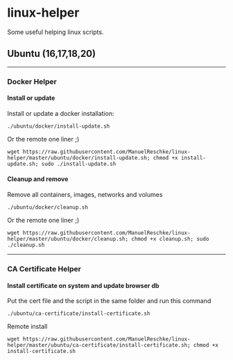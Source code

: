# linux-helper
Some useful helping linux scripts.

## Ubuntu (16,17,18,20)

___
### Docker Helper

#### Install or update

Install or update a docker installation:

    ./ubuntu/docker/install-update.sh
    
Or the remote one liner ;)

    wget https://raw.githubusercontent.com/ManuelReschke/linux-helper/master/ubuntu/docker/install-update.sh; chmod +x install-update.sh; sudo ./install-update.sh
    
#### Cleanup and remove

Remove all containers, images, networks and volumes

    ./ubuntu/docker/cleanup.sh
    
Or the remote one liner ;)

    wget https://raw.githubusercontent.com/ManuelReschke/linux-helper/master/ubuntu/docker/cleanup.sh; chmod +x cleanup.sh; sudo ./cleanup.sh
   
___
### CA Certificate Helper

#### Install certificate on system and update browser db

Put the cert file and the script in the same folder and run this command

    ./ubuntu/ca-certificate/install-certificate.sh
    
Remote install

    wget https://raw.githubusercontent.com/ManuelReschke/linux-helper/master/ubuntu/ca-certificate/install-certificate.sh; chmod +x install-certificate.sh
    